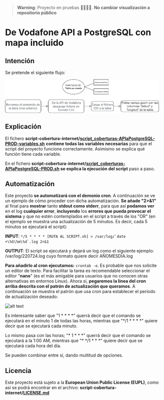 > **Warning**:
> Proyecto en pruebas 👷‍♀️🚧👷‍. **No cambiar visualización a repositorio público**
# De Vodafone API a PostgreSQL con mapa incluido
## Intención
Se pretende el siguiente flujo:

![alt text](https://github.com/aragonopendata/script-cobertura-internet/blob/main/images/schema.png)

## Explicación
El fichero **script-cobertura-internet/[script_coberturas-APIaPostgreSQL-PROD-variables.sh](./script_coberturas-APIaPostgreSQL-PROD-variables.sh)** **contiene todas las variables necesarias** para que el script del proyecto funcione correctamente. Asimismo se explica qué función tiene cada variable.

En el fichero **script-cobertura-internet/[script_coberturas-APIaPostgreSQL-PROD.sh](./script_coberturas-APIaPostgreSQL-PROD.sh) se explica la ejecución del script** paso a paso.

## Automatización
Este proyecto **se automatizará con el demonio cron**. A continuación se ve un ejemplo de cómo proceder con dicha automatización. **Se añade "2>&1"** al final para **mostrar** tanto **stdout como stderr**, para que así **podamos ver** en el log **cualquier error**, **incluyendo** los **errores que pueda provocar el sistema** y que no estén contemplados en el script a través de los "OR" (en el ejemplo se muestra una actualización de 5 minutos. Es decir, cada 5 minutos se ejecutará el script):

**INPUT**: ```*/5 * * * * [RUTA AL SCRIPT.sh] > /var/log/`date +\%G\%m\%d`.log 2>&1```

**OUTPUT**: El script se ejecutará y dejará un log como el siguiente ejemplo: /var/log/220724.log cuyo formato quiere decir AÑOMESDÍA.log

**Para añadirlo al cron ejecutamos:**
```crontab -e```. Es probable que nos solicite un editor de texto. Para facilitar la tarea es recomendable seleccionar el editor "**nano**" (es el más amigable para usuarios que no conocen otras alternativas en entornos Linux).
Ahora sí, **pegaremos la línea del cron arriba descrita con el patrón de actualización que queramos**. A continuación se muestra el patrón que usa cron para establecer el período de actualización deseado:

![alt text](https://github.com/aragonopendata/script-cobertura-internet/blob/main/images/cron.png)

Es interesante saber que "1 \* \* \* \*" querrá decir que el comando se ejecutará en el minuto 1 de todas las horas, mientras que "\*\/1 \* \* \* \*" quiere decir que se ejecutará cada minuto.

Lo mismo pasa con las horas; "\* 1 \* \* \*" querrá decir que el comando se ejecutará a la 1:00 AM, mientras que "\* \*\/1 \* \* \*" quiere decir que se ejecutará cada hora del día.

Se pueden combinar entre sí, dando multitud de opciones.

## Licencia
Este proyecto está sujeto a la **European Union Public License (EUPL)**, como así se podrá encontrar en el archivo: **script-cobertura-internet/[LICENSE.md](./LICENSE.md)**
